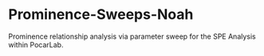 # Prominence-Sweeps-Noah
Prominence relationship analysis via parameter sweep for the SPE Analysis within PocarLab.
